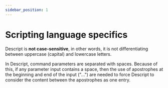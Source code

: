 ```yaml
---
sidebar_position: 1
---
```

# Scripting language specifics

Descript is **not case-sensitive**, in other words, it is not differentiating between uppercase (capital) and lowercase letters.

In Descript, command parameters are separated with spaces. Because of this, if any parameter input contains a space, then the use of apostrophes at the beginning and end of the input ("...") are needed to force Descript to consider the content between the apostrophes as one entry.
